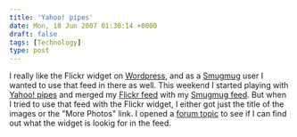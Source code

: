 ```yaml
---
title: 'Yahoo! pipes'
date: Mon, 18 Jun 2007 01:30:14 +0000
draft: false
tags: [Technology]
type: post
---
```


I really like the Flickr widget on [Wordpress](http://wordpress.com), and as a [Smugmug](http://familiarodriguez.smugmug.com) user I wanted to use that feed in there as well. This weekend I started playing with [Yahoo! pipes](http://http://pipes.yahoo.com/pipes/) and merged my [Flickr feed](http://api.flickr.com/services/feeds/photos_public.gne?id=33205801@N00&lang=en-us&format=rss_200) with my [Smugmug feed](http://familiarodriguez.smugmug.com/hack/feed.mg?Type=nicknameRecentPhotos&Data=familiarodriguez&format=rss200). But when I tried to use that feed with the Flickr widget, I either got just the title of the images or the "More Photos" link. I opened a [forum topic](http://en.forums.wordpress.com/topic.php?id=12330&page&replies=1#post-88740) to see if I can find out what the widget is lookig for in the feed.
